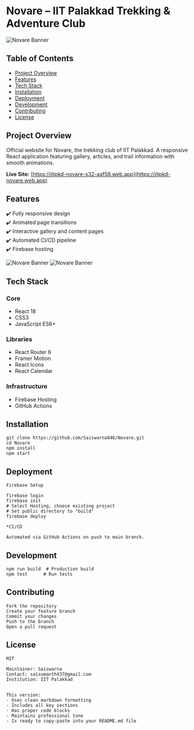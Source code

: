 # Novare – IIT Palakkad Trekking & Adventure Club

![Novare Banner](https://github.com/Saiswarna846/Novare/blob/923471838d13637ad675bec29ce3eba8eac0fe1b/readme_images/homepage.png)


## Table of Contents
- [Project Overview](#project-overview)
- [Features](#features)
- [Tech Stack](#tech-stack)
- [Installation](#installation)
- [Deployment](#deployment)
- [Development](#development)
- [Contributing](#contributing)
- [License](#license)

## Project Overview
Official website for Novare, the trekking club of IIT Palakkad. A responsive React application featuring gallery, articles, and trail information with smooth animations.

**Live Site:** [https://iitpkd-novare-s32-aaf58.web.app](https://iitpkd-novare.web.app)

## Features
✔️ Fully responsive design  
✔️ Animated page transitions  
✔️ Interactive gallery and content pages  
✔️ Automated CI/CD pipeline  
✔️ Firebase hosting  


![Novare Banner](https://github.com/Saiswarna846/Novare/blob/923471838d13637ad675bec29ce3eba8eac0fe1b/readme_images/Trails.png)
![Novare Banner](https://github.com/Saiswarna846/Novare/blob/923471838d13637ad675bec29ce3eba8eac0fe1b/readme_images/Trailcontent.png)

## Tech Stack
### Core
- React 18
- CSS3
- JavaScript ES6+

### Libraries
- React Router 6
- Framer Motion
- React Icons
- React Calendar

### Infrastructure
- Firebase Hosting
- GitHub Actions

## Installation
```
git clone https://github.com/Saiswarna846/Novare.git
cd Novare
npm install
npm start
```

## Deployment
```
Firebase Setup

firebase login
firebase init
# Select Hosting, choose existing project
# Set public directory to "build"
firebase deploy

*CI/CD

Automated via GitHub Actions on push to main branch.
```
## Development

```
npm run build  # Production build
npm test      # Run tests
```
## Contributing


```
Fork the repository
Create your feature branch
Commit your changes
Push to the branch
Open a pull request
```

## License


```
MIT

Maintainer: Saiswarna
Contact: saisumanth437@gmail.com
Institution: IIT Palakkad


This version:
- Uses clean markdown formatting
- Includes all key sections
- Has proper code blocks
- Maintains professional tone
- Is ready to copy-paste into your README.md file
```
